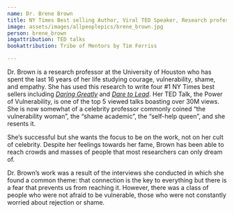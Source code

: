 ```yaml
---
name: Dr. Brene Brown
title: NY Times Best selling Author, Viral TED Speaker, Research professor at University of Houston 
image: assets/images/allpeoplepics/brene_brown.jpg
person: brene_brown
imgattribution: TED talks
bookattribution: Tribe of Mentors by Tim Ferriss

---
```


Dr. Brown is a research professor at the University of Houston who has spent the last 16 years of her life studying courage, vulnerability, shame, and empathy. She has used this research to write four #1 NY Times best sellers including <i><a href="https://amzn.to/2EopG5Z">Daring Greatly</a></i> and <i><a href="https://amzn.to/2LdAy7y">Dare to Lead</a></i>. Her TED Talk, the Power of Vulnerability, is one of the top 5 viewed talks boasting over 30M views. She is now somewhat of a celebrity professor commonly coined “the vulnerability woman”, the “shame academic”, the “self-help queen”, and she resents it. 

She’s successful but she wants the focus to be on the work, not on her cult of celebrity. Despite her feelings towards her fame, Brown has been able to reach crowds and masses of people that most researchers can only dream of. 

Dr. Brown’s work was a result of the interviews she conducted in which she found a common theme: that connection is the key to everything but there is a fear that prevents us from reaching it. However, there was a class of people who were not afraid to be vulnerable, those who were not constantly worried about rejection or shame. 





